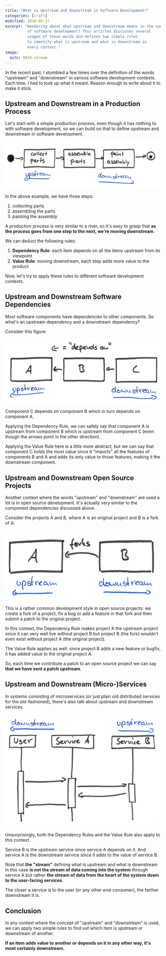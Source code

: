 ```yaml
---
title: "What is Upstream and Downstream in Software Development?"
categories: [craft]
modified: 2018-09-27
excerpt: "Wondering about what upstream and downstream means in the context
          of software development? This articles discusses several
          usages of these words and defines two simple rules
          to identify what is upstream and what is downstream in
          every context."
image:
  auto: 0028-stream
---
```




In the recent past, I stumbled a few times over the definition of the words "upstream" and
"downstream" in various software development contexts. Each time, I had to look up what
it meant. Reason enough to write about it to make it stick.

## Upstream and Downstream in a Production Process

Let's start with a simple production process, even though it has nothing to with software
development, so we can build on that to define upstream and downstream in
software development.

![Upstream and Downstream Process Steps](/assets/img/posts/upstream-downstream/production.png)

In the above example, we have three steps: 

1. collecting parts
1. assembling the parts
1. painting the assembly

A production process is very similar to a river, so it's easy to grasp that 
**as the process goes from one step to the next, we're moving downstream**.

We can deduct the following rules:
1. **Dependency Rule**: each item depends on all the items upstream from its viewpoint
1. **Value Rule**: moving downstream, each step adds more value to the product

Now, let's try to apply these rules to different software development contexts. 

## Upstream and Downstream Software Dependencies

Most software components have dependencies to other components. 
So what's an upstream dependency and a downstream dependency?

Consider this figure: 

![Upstream and Downstream Software Dependencies](/assets/img/posts/upstream-downstream/dependencies.png)

Component C depends on component B which in turn depends on component A.

Applying the Dependency Rule, we can safely say that component A is upstream
from component B which is upstream from component C (even though the 
arrows point in the other direction).

Applying the Value Rule here is a little more abstract, but we can say that
component C holds the most value since it "imports" all the features of 
components B and A and adds its only value to those features, 
making it the downstream component.

## Upstream and Downstream Open Source Projects

Another context where the words "upstream" and "downstream" are used a lot is in
open source development. It's actually very similar to the component
dependencies discussed above.

Consider the projects A and B, where A is an original project and B is 
a fork of A:

![Upstream and Downstream Software Projects](/assets/img/posts/upstream-downstream/fork.png)

This is a rather common development style in open source projects: we 
create a fork of a project, fix a bug or add a feature in that fork and then
submit a patch to the original project.

In this context, the Dependency Rule makes project A the upstream project since
it can very well live without project B but project B (the fork) wouldn't even exist
without project A (the original project).

The Value Rule applies as well: since project B adds a new feature or bugfix,
it has added value to the original project A.

So, each time we contribute a patch to an open source project we can say **that we
have sent a patch upstream**.  

## Upstream and Downstream (Micro-)Services

In systems consisting of microservices (or just plain old distributed services for the old-fashioned),
there's also talk about upstream and downstream services.

![Upstream and Downstream Distributed Services](/assets/img/posts/upstream-downstream/services.png)

Unsurprisingly, both the Dependency Rules and the Value Rule also apply to this context.

Service B is the upstream service since service A depends on it. And service A is the downstream
service since it adds to the value of service B.

Note that **the "stream"** defining what is upstream and what is downstream in this case **is not the
stream of data coming into the system** through service A but rather **the stream of data from the
heart of the system down to the user-facing services**. 

The closer a service is to the user (or any other end-consumer), the farther downstream it is.

## Conclusion

In any context where the concept of "upstream" and "downstream" is used, we can apply 
two simple rules to find out which item is upstream or downstream of another. 

**If an item adds value to another or depends on it in any other way, it's most certainly downstream.** 

